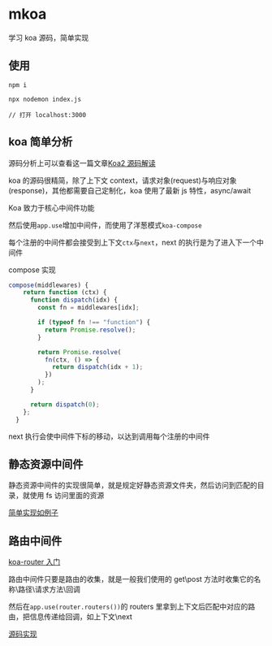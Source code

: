 # mkoa

学习 koa 源码，简单实现

## 使用

```
npm i

npx nodemon index.js

// 打开 localhost:3000
```

## koa 简单分析

源码分析上可以查看这一篇文章[Koa2 源码解读](https://zhuanlan.zhihu.com/p/34797505)

koa 的源码很精简，除了上下文 context，请求对象(request)与响应对象(response)，其他都需要自己定制化，koa 使用了最新 js 特性，async/await

Koa 致力于核心中间件功能

然后使用`app.use`增加中间件，而使用了洋葱模式`koa-compose`

每个注册的中间件都会接受到上下文`ctx`与`next`，next 的执行是为了进入下一个中间件

compose 实现

```js
compose(middlewares) {
    return function (ctx) {
      function dispatch(idx) {
        const fn = middlewares[idx];

        if (typeof fn !== "function") {
          return Promise.resolve();
        }

        return Promise.resolve(
          fn(ctx, () => {
            return dispatch(idx + 1);
          })
        );
      }

      return dispatch(0);
    };
  }
```

next 执行会使中间件下标的移动，以达到调用每个注册的中间件

## 静态资源中间件

静态资源中间件的实现很简单，就是规定好静态资源文件夹，然后访问到匹配的目录，就使用 fs 访问里面的资源

[简单实现如例子](./lib/static.js)

## 路由中间件

[koa-router 入门](https://www.cnblogs.com/cckui/p/10401563.html)

路由中间件只要是路由的收集，就是一般我们使用的 get\post 方法时收集它的名称\路径\请求方法\回调

然后在`app.use(router.routers())`的 routers 里拿到上下文后匹配中对应的路由，把信息传递给回调，如上下文\next

[源码实现](./lib/router.js)
